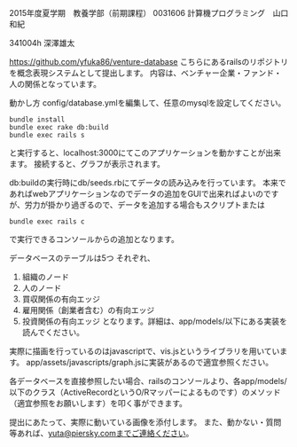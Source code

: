 2015年度夏学期　教養学部（前期課程） 0031606 計算機プログラミング　山口和紀

341004h 深澤雄太

https://github.com/yfuka86/venture-database
  こちらにあるrailsのリポジトリを概念表現システムとして提出します。
  内容は、ベンチャー企業・ファンド・人の関係となっています。

動かし方
config/database.ymlを編集して、任意のmysqlを設定してください。
```
bundle install
bundle exec rake db:build
bundle exec rails s
```
と実行すると、localhost:3000にてこのアプリケーションを動かすことが出来ます。
  接続すると、グラフが表示されます。

db:buildの実行時にdb/seeds.rbにてデータの読み込みを行っています。
  本来であればwebアプリケーションなのでデータの追加をGUIで出来ればよいのですが、労力が掛かり過ぎるので、データを追加する場合もスクリプトまたは
```
bundle exec rails c
```
で実行できるコンソールからの追加となります。

データベースのテーブルは5つ
  それぞれ、
1. 組織のノード
2. 人のノード
3. 買収関係の有向エッジ
4. 雇用関係（創業者含む）の有向エッジ
5. 投資関係の有向エッジ
となります。詳細は、app/models/以下にある実装を読んでください。

実際に描画を行っているのはjavascriptで、vis.jsというライブラリを用いています。
  app/assets/javascripts/graph.jsに実装があるので適宜参照ください。

各データベースを直接参照したい場合、railsのコンソールより、各app/models/以下のクラス（ActiveRecordというO/Rマッパーによるものです）のメソッド（適宜参照をお願いします）を叩く事ができます。

提出にあたって、実際に動いている画像を添付します。
  また、動かない・質問等あれば、yuta@piersky.comまでご連絡ください。
